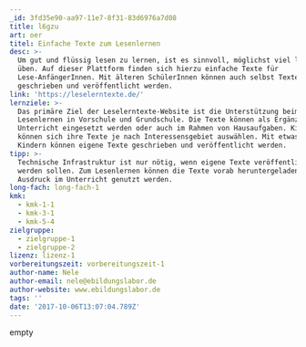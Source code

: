 ```yaml
---
_id: 3fd35e90-aa97-11e7-8f31-83d6976a7d08
title: l6gzu
art: oer
titel: Einfache Texte zum Lesenlernen
desc: >-
  Um gut und flüssig lesen zu lernen, ist es sinnvoll, möglichst viel lesen zu
  üben. Auf dieser Plattform finden sich hierzu einfache Texte für
  Lese-AnfängerInnen. Mit älteren SchülerInnen können auch selbst Texte
  geschrieben und veröffentlicht werden.
link: 'https://leselerntexte.de/'
lernziele: >-
  Das primäre Ziel der Leselerntexte-Website ist die Unterstützung beim
  Lesenlernen in Vorschule und Grundschule. Die Texte können als Ergänzung im
  Unterricht eingesetzt werden oder auch im Rahmen von Hausaufgaben. Kinder
  können sich ihre Texte je nach Interessensgebiet auswählen. Mit etwas älteren
  Kindern können eigene Texte geschrieben und veröffentlicht werden.
tipp: >-
  Technische Infrastruktur ist nur nötig, wenn eigene Texte veröffentlicht
  werden sollen. Zum Lesenlernen können die Texte vorab heruntergeladen und als
  Ausdruck im Unterricht genutzt werden.
long-fach: long-fach-1
kmk:
  - kmk-1-1
  - kmk-3-1
  - kmk-5-4
zielgruppe:
  - zielgruppe-1
  - zielgruppe-2
lizenz: lizenz-1
vorbereitungszeit: vorbereitungszeit-1
author-name: Nele
author-email: nele@ebildungslabor.de
author-website: www.ebildungslabor.de
tags: ''
date: '2017-10-06T13:07:04.789Z'
---
```

empty
